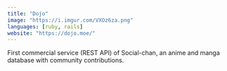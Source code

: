 ```yaml
---
title: "Dojo"
image: "https://i.imgur.com/VXOz6za.png"
languages: [ruby, rails]
website: "https://dojo.moe/"
---
```


First commercial service (REST API) of Social-chan, an anime and manga database with community contributions.
